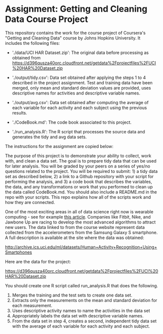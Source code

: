 # Assignment: Getting and Cleaning Data Course Project

This repository contains the work for the course project of Coursera's "Getting and Cleaning Data" course by Johns Hopkins University. It includes the following files:

- './data/UCI HAR Dataset.zip': The original data before processing as obtained from https://d396qusza40orc.cloudfront.net/getdata%2Fprojectfiles%2FUCI%20HAR%20Dataset.zip

- './output/tidy.csv': Data set obtained after applying the steps 1 to 4 described in the project assignment. Test and training data have been merged, only mean and standard deviation values are provided, uses descriptive names for activities and descriptive variable names.

- './output/avg.csv': Data set obtained after computing the average of each variable for each activity and each subject using the previous results.

- './CodeBook.md': The code book associated to this project.

- './run_analysis.R': The R script that processes the source data and generates the tidy and avg data sets.

The instructions for the assignment are copied below:

The purpose of this project is to demonstrate your ability to collect, work with, and clean a data set. The goal is to prepare tidy data that can be used for later analysis. You will be graded by your peers on a series of yes/no questions related to the project. You will be required to submit: 1) a tidy data set as described below, 2) a link to a Github repository with your script for performing the analysis, and 3) a code book that describes the variables, the data, and any transformations or work that you performed to clean up the data called CodeBook.md. You should also include a README.md in the repo with your scripts. This repo explains how all of the scripts work and how they are connected.

One of the most exciting areas in all of data science right now is wearable computing - see for example [this article](http://www.insideactivitytracking.com/data-science-activity-tracking-and-the-battle-for-the-worlds-top-sports-brand/). Companies like Fitbit, Nike, and Jawbone Up are racing to develop the most advanced algorithms to attract new users. The data linked to from the course website represent data collected from the accelerometers from the Samsung Galaxy S smartphone. A full description is available at the site where the data was obtained:

http://archive.ics.uci.edu/ml/datasets/Human+Activity+Recognition+Using+Smartphones

Here are the data for the project:

https://d396qusza40orc.cloudfront.net/getdata%2Fprojectfiles%2FUCI%20HAR%20Dataset.zip

You should create one R script called run_analysis.R that does the following.

1. Merges the training and the test sets to create one data set.
2. Extracts only the measurements on the mean and standard deviation for each measurement.
3. Uses descriptive activity names to name the activities in the data set
4. Appropriately labels the data set with descriptive variable names.
5. From the data set in step 4, creates a second, independent tidy data set with the average of each variable for each activity and each subject.